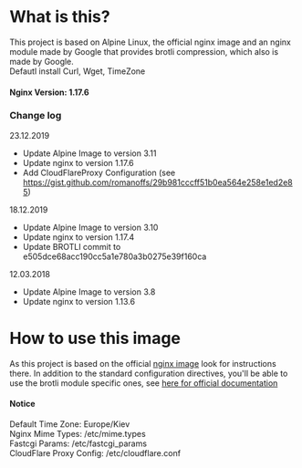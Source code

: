 # What is this?
This project is based on Alpine Linux, the official nginx image and an nginx module made by Google that provides brotli compression, which also is made by Google.
<br>
Defautl install Curl, Wget, TimeZone
<h4>Nginx Version: 1.17.6</h4>

<h3>Change log</h3>

23.12.2019
- Update Alpine Image to version 3.11
- Update nginx to version 1.17.6
- Add CloudFlareProxy Configuration (see https://gist.github.com/romanoffs/29b981cccff51b0ea564e258e1ed2e85)

18.12.2019
- Update Alpine Image to version 3.10
- Update nginx to version 1.17.4
- Update BROTLI commit to e505dce68acc190cc5a1e780a3b0275e39f160ca

12.03.2018
- Update Alpine Image to version 3.8
- Update nginx to version 1.13.6

# How to use this image
As this project is based on the official [nginx image](https://hub.docker.com/_/nginx/) look for instructions there. In addition to the standard configuration directives, you'll be able to use the brotli module specific ones, see [here for official documentation](https://github.com/google/ngx_brotli#configuration-directives)

<h4>Notice</h4>
Default Time Zone: Europe/Kiev<br>
Nginx Mime Types: /etc/mime.types<br>
Fastcgi Params: /etc/fastcgi_params<br>
CloudFlare Proxy Config: /etc/cloudflare.conf<br>
